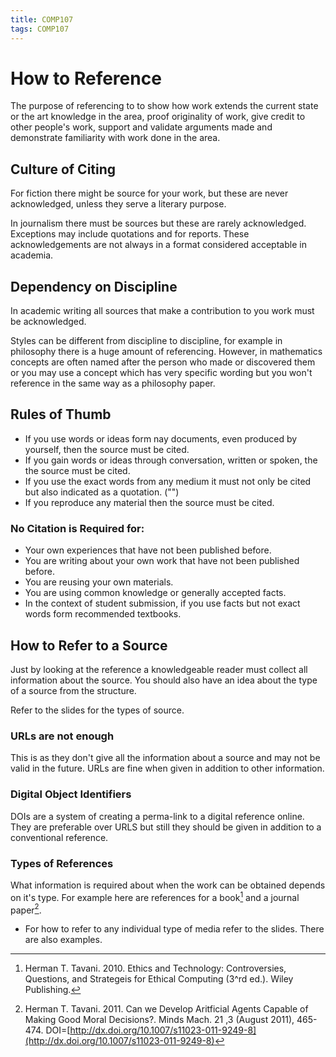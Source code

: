 ```yaml
---
title: COMP107
tags: COMP107
---
```

# How to Reference
The purpose of referencing to to show how work extends the current state or the art knowledge in the area, proof originality of work, give credit to other people's work, support and validate arguments made and demonstrate familiarity with work done in the area.

## Culture of Citing
For fiction there might be source for your work, but these are never acknowledged, unless they serve a literary purpose.

In journalism there must be sources but these are rarely acknowledged. Exceptions may include quotations and for reports. These acknowledgements are not always in a format considered acceptable in academia.

## Dependency on Discipline
In academic writing all sources that make a contribution to you work must be acknowledged.

Styles can be different from discipline to discipline, for example in philosophy there is a huge amount of referencing. However, in mathematics concepts are often named after the person who made or discovered them or you may use a concept which has very specific wording but you won't reference in the same way as a philosophy paper.

## Rules of Thumb
* If you use words or ideas form nay documents, even produced by yourself, then the source must be cited.
* If you gain words or ideas through conversation, written or spoken, the the source must be cited.
* If you use the exact words from any medium it must not only be cited but also indicated as a quotation. ("")
* If you reproduce any material then the source must be cited.

### No Citation is Required for:
* Your own experiences that have not been published before.
* You are writing about your own work that have not been published before.
* You are reusing your own materials.
* You are using common knowledge or generally accepted facts.
* In the context of student submission, if you use facts but not exact words form recommended textbooks.

## How to Refer to a Source 
Just by looking at the reference a knowledgeable reader must collect all information about the source. You should also have an idea about the type of a source from the structure.

Refer to the slides for the types of source.

### URLs are not enough
This is as they don't give all the information about a source and may not be valid in the future. URLs are fine when given in addition to other information.

### Digital Object Identifiers
DOIs are a system of creating a perma-link to a digital reference online. They are preferable over URLS but still they should be given in addition to a conventional reference.

### Types of References
What information is required about  when the work can be obtained depends on it's type. For example here are references for a book[^book] and a journal paper[^paper].

* For how to refer to any individual type of media refer to the slides. There are also examples.



[^book]: Herman T. Tavani. 2010. Ethics and Technology: Controversies, Questions, and Strategeis for Ethical Computing (3^rd ed.). Wiley Publishing.
[^paper]: Herman T. Tavani. 2011. Can we Develop Aritficial Agents Capable of Making Good Moral Decisions?. Minds Mach. 21 ,3 (August 2011), 465-474. DOI=[http://dx.doi.org/10.1007/s11023-011-9249-8](http://dx.doi.org/10.1007/s11023-011-9249-8)